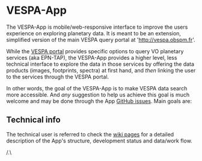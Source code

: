 # VESPA-App

The VESPA-App is mobile/web-responsive interface to improve the users experience on exploring planetary data. It is meant to be an extension, simplified version of the main VESPA query portal at 'http://vespa.obspm.fr'.

While the [VESPA portal] provides specific options to query VO planetary services (aka EPN-TAP),
the VESPA-App provides a higher level, less technical interface to explore the data in those services by offering the data products (images, footprints, spectra) at first hand, and _then_ linking the user to the services through the VESPA portal.

In other words, the goal of the VESPA-App is to make VESPA data search more accessible.
And _any_ suggestion to help us achieve this goal is much welcome and may be done through the App [GitHub issues].
Main goals are:


## Technical info

The technical user is referred to check the [wiki pages] for a detailed
description of the App's structure, development status and data/work flow.

/.\

[vespa]: http://voparis-europlanet-dev.obspm.fr
[vespa portal]: http://vespa.obspm.fr
[wiki pages]: https://github.com/chbrandt/vespaapp/wiki
[github issues]: https://github.com/chbrandt/vespaapp/issues

